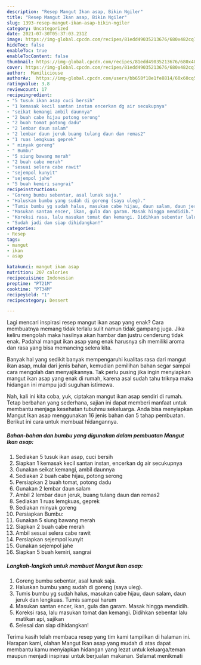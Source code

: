 ```yaml
---
description: "Resep Mangut Ikan asap, Bikin Ngiler"
title: "Resep Mangut Ikan asap, Bikin Ngiler"
slug: 1393-resep-mangut-ikan-asap-bikin-ngiler
category: Uncategorized
date: 2021-07-30T05:37:03.231Z
image: https://img-global.cpcdn.com/recipes/81edd49035213676/680x482cq70/mangut-ikan-asap-foto-resep-utama.jpg
hideToc: false
enableToc: true
enableTocContent: false
thumbnail: https://img-global.cpcdn.com/recipes/81edd49035213676/680x482cq70/mangut-ikan-asap-foto-resep-utama.jpg
cover: https://img-global.cpcdn.com/recipes/81edd49035213676/680x482cq70/mangut-ikan-asap-foto-resep-utama.jpg
author:  Mamiliciouse
authorAv:  https://img-global.cpcdn.com/users/bb658f18e1fe8814/60x60cq50/avatar.jpg
ratingvalue: 3.8
reviewcount: 17
recipeingredient:
- "5 tusuk ikan asap cuci bersih"
- "1 kemasak kecil santan instan encerkan dg air secukupnya"
- "seikat kemangi ambil daunnya"
- "2 buah cabe hijau potong serong"
- "2 buah tomat potong dadu"
- "2 lembar daun salam"
- "2 lembar daun jeruk buang tulang daun dan remas2"
- "1 ruas lemgkuas geprek"
- " minyak goreng"
- " Bumbu"
- "5 siung bawang merah"
- "2 buah cabe merah"
- "sesuai selera cabe rawit"
- "sejempol kunyit"
- "sejempol jahe"
- "5 buah kemiri sangrai"
recipeinstructions:
- "Goreng bumbu sebentar, asal lunak saja."
- "Haluskan bumbu yang sudah di goreng (saya uleg)."
- "Tumis bumbu yg sudah halus, masukan cabe hijau, daun salam, daun jeruk dan lengkuas. Tumis sampai harum"
- "Masukan santan encer, ikan, gula dan garam. Masak hingga mendidih."
- "Koreksi rasa, lalu masukan tomat dan kemangi. Didihkan sebentar lalu matikan api, sajikan"
- "Sudah jadi dan siap dihidangkan!"
categories:
- Resep
tags:
- mangut
- ikan
- asap

katakunci: mangut ikan asap 
nutrition: 207 calories
recipecuisine: Indonesian
preptime: "PT21M"
cooktime: "PT34M"
recipeyield: "1"
recipecategory: Dessert

---
```



Lagi mencari inspirasi resep mangut ikan asap yang enak? Cara membuatnya memang tidak terlalu sulit namun tidak gampang juga. Jika keliru mengolah maka hasilnya akan hambar dan justru cenderung tidak enak. Padahal mangut ikan asap yang enak harusnya sih memiliki aroma dan rasa yang bisa memancing selera kita.




Banyak hal yang sedikit banyak mempengaruhi kualitas rasa dari mangut ikan asap, mulai dari jenis bahan, kemudian pemilihan bahan segar sampai cara mengolah dan menyajikannya. Tak perlu pusing jika ingin menyiapkan mangut ikan asap yang enak di rumah, karena asal sudah tahu triknya maka hidangan ini mampu jadi suguhan istimewa.


Nah, kali ini kita coba, yuk, ciptakan mangut ikan asap sendiri di rumah. Tetap berbahan yang sederhana, sajian ini dapat memberi manfaat untuk membantu menjaga kesehatan tubuhmu sekeluarga. Anda bisa menyiapkan Mangut Ikan asap menggunakan 16 jenis bahan dan 5 tahap pembuatan. Berikut ini cara untuk membuat hidangannya.

<!--inarticleads1-->

##### Bahan-bahan dan bumbu yang digunakan dalam pembuatan Mangut Ikan asap:

1. Sediakan 5 tusuk ikan asap, cuci bersih
1. Siapkan 1 kemasak kecil santan instan, encerkan dg air secukupnya
1. Gunakan seikat kemangi, ambil daunnya
1. Sediakan 2 buah cabe hijau, potong serong
1. Persiapkan 2 buah tomat, potong dadu
1. Gunakan 2 lembar daun salam
1. Ambil 2 lembar daun jeruk, buang tulang daun dan remas2
1. Sediakan 1 ruas lemgkuas, geprek
1. Sediakan  minyak goreng
1. Persiapkan  Bumbu:
1. Gunakan 5 siung bawang merah
1. Siapkan 2 buah cabe merah
1. Ambil sesuai selera cabe rawit
1. Persiapkan sejempol kunyit
1. Gunakan sejempol jahe
1. Siapkan 5 buah kemiri, sangrai




<!--inarticleads2-->

##### Langkah-langkah untuk membuat Mangut Ikan asap:

1. Goreng bumbu sebentar, asal lunak saja.
1. Haluskan bumbu yang sudah di goreng (saya uleg).
1. Tumis bumbu yg sudah halus, masukan cabe hijau, daun salam, daun jeruk dan lengkuas. Tumis sampai harum
1. Masukan santan encer, ikan, gula dan garam. Masak hingga mendidih.
1. Koreksi rasa, lalu masukan tomat dan kemangi. Didihkan sebentar lalu matikan api, sajikan
1. Selesai dan siap dihidangkan!



Terima kasih telah membaca resep yang tim kami tampilkan di halaman ini. Harapan kami, olahan Mangut Ikan asap yang mudah di atas dapat membantu kamu menyiapkan hidangan yang lezat untuk keluarga/teman maupun menjadi inspirasi untuk berjualan makanan. Selamat menikmati
